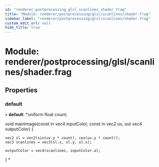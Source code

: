 ```yaml
---
id: "renderer_postprocessing_glsl_scanlines_shader_frag"
title: "Module: renderer/postprocessing/glsl/scanlines/shader.frag"
sidebar_label: "renderer/postprocessing/glsl/scanlines/shader.frag"
custom_edit_url: null
hide_title: true
---
```


# Module: renderer/postprocessing/glsl/scanlines/shader.frag

## Properties

### default

• **default**: *uniform float count;

void mainImage(const in vec4 inputColor, const in vec2 uv, out vec4 outputColor) {

	vec2 sl = vec2(sin(uv.y * count), cos(uv.y * count));
	vec3 scanlines = vec3(sl.x, sl.y, sl.x);

	outputColor = vec4(scanlines, inputColor.a);

}
*

